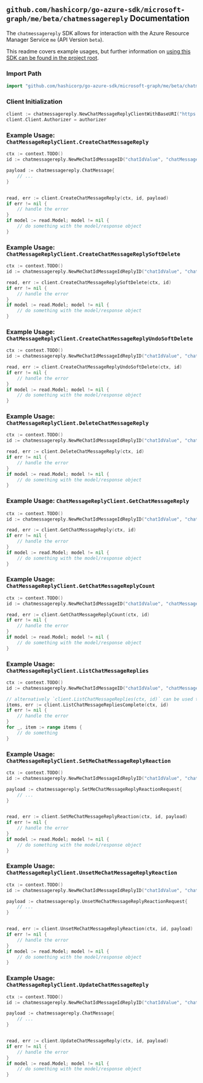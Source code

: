 
## `github.com/hashicorp/go-azure-sdk/microsoft-graph/me/beta/chatmessagereply` Documentation

The `chatmessagereply` SDK allows for interaction with the Azure Resource Manager Service `me` (API Version `beta`).

This readme covers example usages, but further information on [using this SDK can be found in the project root](https://github.com/hashicorp/go-azure-sdk/tree/main/docs).

### Import Path

```go
import "github.com/hashicorp/go-azure-sdk/microsoft-graph/me/beta/chatmessagereply"
```


### Client Initialization

```go
client := chatmessagereply.NewChatMessageReplyClientWithBaseURI("https://management.azure.com")
client.Client.Authorizer = authorizer
```


### Example Usage: `ChatMessageReplyClient.CreateChatMessageReply`

```go
ctx := context.TODO()
id := chatmessagereply.NewMeChatIdMessageID("chatIdValue", "chatMessageIdValue")

payload := chatmessagereply.ChatMessage{
	// ...
}


read, err := client.CreateChatMessageReply(ctx, id, payload)
if err != nil {
	// handle the error
}
if model := read.Model; model != nil {
	// do something with the model/response object
}
```


### Example Usage: `ChatMessageReplyClient.CreateChatMessageReplySoftDelete`

```go
ctx := context.TODO()
id := chatmessagereply.NewMeChatIdMessageIdReplyID("chatIdValue", "chatMessageIdValue", "chatMessageId1Value")

read, err := client.CreateChatMessageReplySoftDelete(ctx, id)
if err != nil {
	// handle the error
}
if model := read.Model; model != nil {
	// do something with the model/response object
}
```


### Example Usage: `ChatMessageReplyClient.CreateChatMessageReplyUndoSoftDelete`

```go
ctx := context.TODO()
id := chatmessagereply.NewMeChatIdMessageIdReplyID("chatIdValue", "chatMessageIdValue", "chatMessageId1Value")

read, err := client.CreateChatMessageReplyUndoSoftDelete(ctx, id)
if err != nil {
	// handle the error
}
if model := read.Model; model != nil {
	// do something with the model/response object
}
```


### Example Usage: `ChatMessageReplyClient.DeleteChatMessageReply`

```go
ctx := context.TODO()
id := chatmessagereply.NewMeChatIdMessageIdReplyID("chatIdValue", "chatMessageIdValue", "chatMessageId1Value")

read, err := client.DeleteChatMessageReply(ctx, id)
if err != nil {
	// handle the error
}
if model := read.Model; model != nil {
	// do something with the model/response object
}
```


### Example Usage: `ChatMessageReplyClient.GetChatMessageReply`

```go
ctx := context.TODO()
id := chatmessagereply.NewMeChatIdMessageIdReplyID("chatIdValue", "chatMessageIdValue", "chatMessageId1Value")

read, err := client.GetChatMessageReply(ctx, id)
if err != nil {
	// handle the error
}
if model := read.Model; model != nil {
	// do something with the model/response object
}
```


### Example Usage: `ChatMessageReplyClient.GetChatMessageReplyCount`

```go
ctx := context.TODO()
id := chatmessagereply.NewMeChatIdMessageID("chatIdValue", "chatMessageIdValue")

read, err := client.GetChatMessageReplyCount(ctx, id)
if err != nil {
	// handle the error
}
if model := read.Model; model != nil {
	// do something with the model/response object
}
```


### Example Usage: `ChatMessageReplyClient.ListChatMessageReplies`

```go
ctx := context.TODO()
id := chatmessagereply.NewMeChatIdMessageID("chatIdValue", "chatMessageIdValue")

// alternatively `client.ListChatMessageReplies(ctx, id)` can be used to do batched pagination
items, err := client.ListChatMessageRepliesComplete(ctx, id)
if err != nil {
	// handle the error
}
for _, item := range items {
	// do something
}
```


### Example Usage: `ChatMessageReplyClient.SetMeChatMessageReplyReaction`

```go
ctx := context.TODO()
id := chatmessagereply.NewMeChatIdMessageIdReplyID("chatIdValue", "chatMessageIdValue", "chatMessageId1Value")

payload := chatmessagereply.SetMeChatMessageReplyReactionRequest{
	// ...
}


read, err := client.SetMeChatMessageReplyReaction(ctx, id, payload)
if err != nil {
	// handle the error
}
if model := read.Model; model != nil {
	// do something with the model/response object
}
```


### Example Usage: `ChatMessageReplyClient.UnsetMeChatMessageReplyReaction`

```go
ctx := context.TODO()
id := chatmessagereply.NewMeChatIdMessageIdReplyID("chatIdValue", "chatMessageIdValue", "chatMessageId1Value")

payload := chatmessagereply.UnsetMeChatMessageReplyReactionRequest{
	// ...
}


read, err := client.UnsetMeChatMessageReplyReaction(ctx, id, payload)
if err != nil {
	// handle the error
}
if model := read.Model; model != nil {
	// do something with the model/response object
}
```


### Example Usage: `ChatMessageReplyClient.UpdateChatMessageReply`

```go
ctx := context.TODO()
id := chatmessagereply.NewMeChatIdMessageIdReplyID("chatIdValue", "chatMessageIdValue", "chatMessageId1Value")

payload := chatmessagereply.ChatMessage{
	// ...
}


read, err := client.UpdateChatMessageReply(ctx, id, payload)
if err != nil {
	// handle the error
}
if model := read.Model; model != nil {
	// do something with the model/response object
}
```

